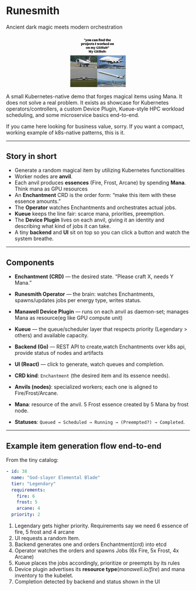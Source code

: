 # Runesmith
Ancient dark magic meets modern orchestration
<p align="center">
  <img src="motivation.jpg" alt="Motivational Image" style="max-width:30%; height:auto;" />
</p>
A small Kubernetes-native demo that forges magical items using Mana.
It does not solve a real problem. It exists as showcase for Kubernetes operators/controllers, a custom Device Plugin, Kueue-style HPC workload scheduling, and some microservice basics end-to-end.

If you came here looking for business value, sorry. If you want a compact, working example of k8s-native patterns, this is it.

---
## Story in short
* Generate a random magical item by utilizing Kubernetes functionalities 
* Worker nodes are **anvil**. 
* Each anvil produces **essences** (Fire, Frost, Arcane) by spending **Mana**. Think mana as GPU resources
* An **Enchantment** CRD is the order form: “make this item with these essence amounts.” 
* The **Operator** watches Enchantments and orchestrates actual jobs. 
* **Kueue** keeps the line fair: scarce mana, priorities, preemption. 
* The **Device Plugin** lives on each anvil, giving it an identity and describing what kind of jobs it can take. 
* A tiny **backend** and **UI** sit on top so you can click a button and watch the system breathe.

---
## Components

* **Enchantment (CRD)** — the desired state. “Please craft X, needs Y Mana.”
* **Runesmith Operator** — the brain: watches Enchantments, spawns/updates jobs per energy type, writes status.
* **Manawell Device Plugin** — runs on each anvil as daemon-set; manages Mana as resource(eg like GPU compute unit)
* **Kueue** — the queue/scheduler layer that respects priority (Legendary > others) and available capacity.
* **Backend (Go)** — REST API to create,watch Enchantments over k8s api, provide status of nodes and artifacts
* **UI (React)** — click to generate, watch queues and completion.


* **CRD kind**: `Enchantment` (the desired item and its essence needs).
* **Anvils (nodes)**: specialized workers; each one is aligned to Fire/Frost/Arcane.
* **Mana**: resource of the anvil. 5 Frost essence created by 5 Mana by frost node.
* **Statuses**: `Queued → Scheduled → Running → (Preempted?) → Completed`.

---

## Example item generation flow end-to-end

From the tiny catalog:

```yaml
- id: 38
  name: "God-slayer Elemental Blade"
  tier: "Legendary"
  requirements:
    fire: 6
    frost: 5
    arcane: 4
  priority: 2
```

1. Legendary gets higher priority. Requirements say we need 6 essence of fire, 5 frost and 4 arcane
2. UI requests a random Item.
3. Backend generates one and orders Enchantment(crd) into etcd
4. Operator watches the orders and spawns Jobs (6x Fire, 5x Frost, 4x Arcane)
5. Kueue places the jobs accordingly, prioritize or preempts by its rules
6. Device plugin advertises its **resource type**(_manawell.io/fire_) and mana inventory to the kubelet.
7. Completion detected by backend and status shown in the UI

